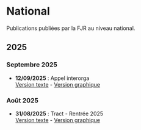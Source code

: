 # National

Publications publiées par la FJR au niveau national.  

## 2025

### Septembre 2025

* **12/09/2025** : Appel interorga  
  [Version texte](format-texte/2025/2025-09-12---appel-interorga.md) - [Version graphique](format-graphique/2025/2025-09-12---appel-interorga/publication.md)

### Août 2025

* **31/08/2025** : Tract - Rentrée 2025  
  [Version texte](format-texte/2025/2025-08-31---rentrée-2025.md) - [Version graphique](format-graphique/2025/2025-09-11---rentrée-2025/publication.md)

